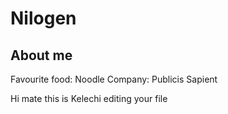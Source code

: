 # Nilogen

## About me

Favourite food: Noodle 
Company: Publicis Sapient

Hi mate this is Kelechi editing your file 